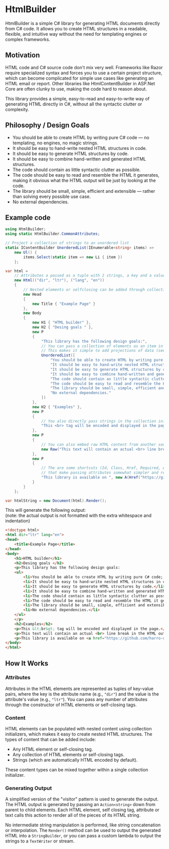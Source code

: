 # HtmlBuilder

HtmlBuilder is a simple C# library for generating HTML documents directly from C# code. It allows you to create HTML structures in a readable, flexible, and intuitive way without the need for templating engines or complex frameworks.

## Motivation

HTML code and C# source code don't mix very well. Frameworks like Razor require specialized syntax and forces you to use a certain project structure, which can become complicated for simple use cases like generating an HTML email or report. Other libraries like HtmlContentBuilder in ASP.Net Core are often clunky to use, making the code hard to reason about.

This library provides a simple, easy-to-read and easy-to-write way of generating HTML directly in C#, without all the syntactic clutter or complexity.

## Philosophy / Design Goals

- You should be able to create HTML by writing pure C# code — no templating, no engines, no magic strings.
- It should be easy to hand-write nested HTML structures in code.
- It should be easy to generate HTML structures by code.
- It should be easy to combine hand-written and generated HTML structures.
- The code should contain as little syntactic clutter as possible.
- The code should be easy to read and resemble the HTML it generates, making it obvious what the HTML output will be just by looking at the code.
- The library should be small, simple, efficient and extensible — rather than solving every possible use case.
- No external dependencies.

## Example code
```csharp
using HtmlBuilder;
using static HtmlBuilder.CommonAttributes;

// Project a collection of strings to an unordered list
static IContentBuilder UnorderedList(IEnumerable<string> items) =>
    new Ul() {
        items.Select(static item => new Li { item })
    };

var html =
    // Attributes a passed as a tuple with 2 strings, a key and a value (which may be empty).
    new Html(("dir", "ltr"), ("lang", "en"))
    {
        // Nested elements or selfclosing can be added through collection initializers.
        new Head
        {
            new Title { "Example Page" }
        },
        new Body
        {
            new H1 { "HTML builder" },
            new H2 { "Desing goals " },
            new P
            {
                "This library has the following design goals:",
                // You can pass a collection of elements as an item in the collection initializer.
                // This makes it simple to add projections of data (see UnorderedList method above).
                UnorderedList([
                    "You should be able to create HTML by writing pure C# code; no templating, no engines, no magic strings.",
                    "It should be easy to hand-write nested HTML structures in code.",
                    "It should be easy to generate HTML structures by code.",
                    "It should be easy to combine hand-written and generated HTML structures.",
                    "The code should contain as little syntactic clutter as possible.",
                    "The code should be easy to read and resemble the HTML it generates, making it obvious what the HTML output will be just by looking at the code.",
                    "The library should be small, simple, efficient and extensible; rather than solving every possible use case.",
                    "No external dependencies."
                ])
            },
            new H2 { "Examples" },
            new P
            {
                // You also directly pass strings in the collection initializer as content, these will be encoded by default.
                "This <br> tag will be encoded and displayed in the page.",
            },
            new P
            {
                // You can also embed raw HTML content from another source
                new Raw("This text will contain an actual <br> line break in the HTML output.")
            },
            new P
            {
                // The are some shortcuts (Id, Class, Href, Required, etc.) in the CommonAttributes class
                // that make passing attributes somewhat simpler and readable
                "This library is available on ", new A(Href("https://github.com/harro-dot-net/HtmlBuilder")){ "Github" },
            }
        }
    };

var htmlString = new Document(html).Render();
```
This will generate the following output:  
(note: the actual output is not formatted with the extra whitespace and indentation)
```html
<!doctype html>
<html dir="ltr" lang="en">
<head>
    <title>Example Page</title>
</head>
<body>
    <h1>HTML builder</h1>
    <h2>Desing goals </h2>
    <p>This library has the following design goals:
    <ul>
        <li>You should be able to create HTML by writing pure C# code; no templating, no engines, no magic strings.</li>
        <li>It should be easy to hand-write nested HTML structures in code.</li>
        <li>It should be easy to generate HTML structures by code.</li>
        <li>It should be easy to combine hand-written and generated HTML structures.</li>
        <li>The code should contain as little syntactic clutter as possible.</li>
        <li>The code should be easy to read and resemble the HTML it generates, making it obvious what the HTML output will be just by looking at the code.</li>
        <li>The library should be small, simple, efficient and extensible; rather than solving every possible use case.</li>
        <li>No external dependencies.</li>
    </ul>
    </p>
    <h2>Examples</h2>
    <p>This &lt;br&gt; tag will be encoded and displayed in the page.</p>
    <p>This text will contain an actual <br> line break in the HTML output.</p>
    <p>This library is available on <a href="https://github.com/harro-dot-net/HtmlBuilder">Github</a></p>
</body>
</html>
```

## How It Works

### Attributes

Attributes in the HTML elements are represented as tuples of key-value pairs, where the key is the attribute name (e.g., `"dir"`) and the value is the attribute's value (e.g., `"ltr"`). You can pass any number of attributes through the constructor of HTML elements or self-closing tags.

### Content

HTML elements can be populated with nested content using collection initializers, which makes it easy to create nested HTML structures. The types of content that can be added include:

- Any HTML element or self-closing tag.
- Any collection of HTML elements or self-closing tags.
- Strings (which are automatically HTML encoded by default).

These content types can be mixed together within a single collection initializer.

### Generating Output

A simplified version of the "visitor" pattern is used to generate the output. The HTML output is generated by passing an `Action<string>` down from parent to child elements. Each HTML element, self closing tag, attribute or text calls this action to render all of the pieces of its HTML string. 

No intermediate string manipulation is performed, like string concatenation or interpolation. The `Render()` method can be used to output the generated HTML into a `StringBuilder`, or you can pass a custom lambda to output the strings to a `TextWriter` or stream.
